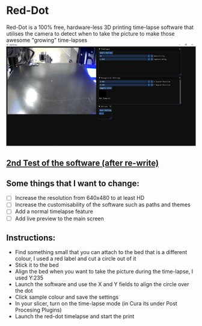 # Red-Dot
Red-Dot is a 100% free, hardware-less 3D printing time-lapse software that utilises the camera to detect when to take the picture to make those awesome "growing" time-lapses
![mainScreen](https://github.com/hamolicious/Red-Dot/blob/main/screenshots/main_screen_screenshot.png?raw=true)

## [2nd Test of the software (after re-write)](https://youtu.be/0GNZLhH4Ag8)

## Some things that I want to change:
- [ ] Increase the resolution from 640x480 to at least HD
- [ ] Increase the customisability of the software such as paths and themes
- [ ] Add a normal timelapse feature
- [ ] Add live preview to the main screen

## Instructions:
- Find something small that you can attach to the bed that is a different colour, I used a red label and cut a circle out of it
- Stick it to the bed
- Align the bed when you want to take the picture during the time-lapse, I used Y:235
- Launch the software and use the X and Y fields to align the circle over the dot
- Click sample colour and save the settings
- In your slicer, turn on the time-lapse mode (in Cura its under Post Procesing Plugins)
- Launch the red-dot timelapse and start the print
